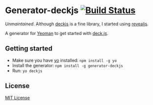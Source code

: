 Generator-deckjs [![Build Status](https://secure.travis-ci.org/dvberkel/generator-deckjs.png?branch=master)](https://travis-ci.org/dvberkel/generator-deckjs)
================

*Unmaintained*. Although [deckjs][] is a fine library, I started using [revealjs][].

A generator for [Yeoman][yeoman] to get started with [deck.js][deckjs].

Getting started
---------------

- Make sure you have [yo][] installed:
    `npm install -g yo`
- Install the generator: `npm install -g generator-deckjs`
- Run: `yo deckjs`

## License
[MIT License][MIT]

[yeoman]: http://yeoman.io/
[deckjs]: http://imakewebthings.com/deck.js/
[yo]: https://github.com/yeoman/yo
[MIT]: http://en.wikipedia.org/wiki/MIT_License
[revealjs]: http://lab.hakim.se/reveal-js/#/
